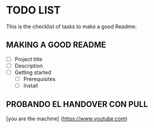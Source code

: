 # TODO LIST
This is the checklist of tasks to make a good Readme: 
## MAKING A GOOD README
- [ ] Project title
- [ ] Description
- [ ] Getting started
    -  [ ] Prerequisites
    -  [ ] Install
## PROBANDO EL HANDOVER CON PULL
[you are the machine] (https://www.youtube.com)